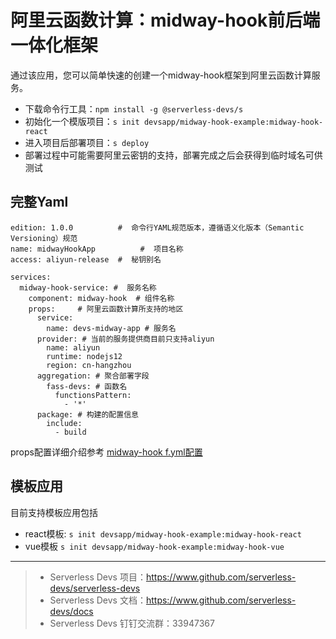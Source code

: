 # 阿里云函数计算：midway-hook前后端一体化框架

通过该应用，您可以简单快速的创建一个midway-hook框架到阿里云函数计算服务。

- 下载命令行工具：`npm install -g @serverless-devs/s`
- 初始化一个模版项目：`s init devsapp/midway-hook-example:midway-hook-react`
- 进入项目后部署项目：`s deploy`
- 部署过程中可能需要阿里云密钥的支持，部署完成之后会获得到临时域名可供测试

## 完整Yaml

```
edition: 1.0.0          #  命令行YAML规范版本，遵循语义化版本（Semantic Versioning）规范
name: midwayHookApp          #  项目名称
access: aliyun-release  #  秘钥别名

services:
  midway-hook-service: #  服务名称
    component: midway-hook  # 组件名称
    props:     # 阿里云函数计算所支持的地区
      service: 
        name: devs-midway-app # 服务名
      provider: # 当前的服务提供商目前只支持aliyun
        name: aliyun
        runtime: nodejs12
        region: cn-hangzhou
      aggregation: # 聚合部署字段
        fass-devs: # 函数名
          functionsPattern:
            - '*'
      package: # 构建的配置信息
        include:
          - build
``` 
props配置详细介绍参考 [midway-hook f.yml配置](https://www.yuque.com/midwayjs/midway_v2/serverless_yml)

## 模板应用
目前支持模板应用包括
- react模板: `s init devsapp/midway-hook-example:midway-hook-react`
- vue模板 `s init devsapp/midway-hook-example:midway-hook-vue`


-----
> - Serverless Devs 项目：https://www.github.com/serverless-devs/serverless-devs   
> - Serverless Devs 文档：https://www.github.com/serverless-devs/docs   
> - Serverless Devs 钉钉交流群：33947367    
